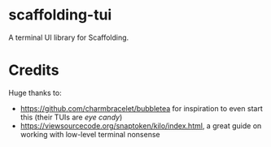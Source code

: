 # scaffolding-tui
A terminal UI library for Scaffolding.

# Credits
Huge thanks to:
- https://github.com/charmbracelet/bubbletea for inspiration to even start this (their TUIs are *eye candy*)
- https://viewsourcecode.org/snaptoken/kilo/index.html, a great guide on working with low-level terminal nonsense
